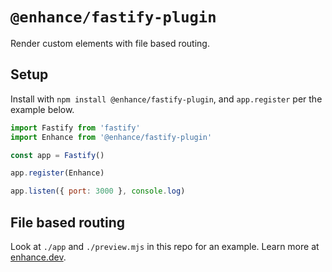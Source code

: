 # `@enhance/fastify-plugin`

Render custom elements with file based routing.

## Setup

Install with `npm install @enhance/fastify-plugin`, and `app.register` per the example below.

```javascript
import Fastify from 'fastify'
import Enhance from '@enhance/fastify-plugin'

const app = Fastify()

app.register(Enhance)

app.listen({ port: 3000 }, console.log)
```

## File based routing 

Look at `./app` and `./preview.mjs` in this repo for an example. Learn more at [enhance.dev](https://enhance.dev).
